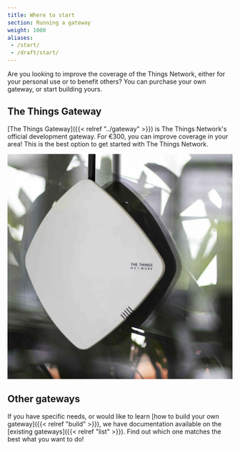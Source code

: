 ```yaml
---
title: Where to start
section: Running a gateway
weight: 1000
aliases:
 - /start/
 - /draft/start/
---
```


Are you looking to improve the coverage of the Things Network, either for your personal use or to benefit others? You can purchase your own gateway, or start building yours.

## The Things Gateway

[The Things Gateway]({{< relref "../gateway" >}}) is The Things Network's official development gateway. For €300, you can improve coverage in your area! This is the best option to get started with The Things Network.

![The Things Gateway](gateway.jpg)

## Other gateways

If you have specific needs, or would like to learn [how to build your own gateway]({{< relref "build" >}}), we have documentation available on the [existing gateways]({{< relref "list" >}}). Find out which one matches the best what you want to do!
